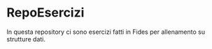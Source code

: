 # RepoEsercizi
In questa repository ci sono esercizi fatti in Fides per allenamento su strutture dati.
